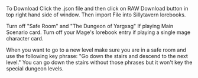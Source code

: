 To Download Click the .json file and then click on RAW Download button in top right hand side of window. Then import File into Sillytavern lorebooks.

Turn off "Safe Room" and "The Dungeon of Yargxag" If playing Main Scenario card. Turn off your Mage's lorebook entry if playing a single mage character card.

When you want to go to a new level make sure you are in a safe room and use the following key phrase: "Go down the stairs and descend to the next level." You can go down the stairs without those phrases but it won't key the special dungeon levels.
